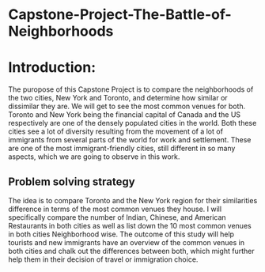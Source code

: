 # Capstone-Project-The-Battle-of-Neighborhoods

# Introduction:
  
  The puropose of this Capstone Project is to compare the neighborhoods of the two cities, New York and Toronto, and determine how similar or dissimilar they are. We will get to see the most common venues for both.
 Toronto and New York being the financial capital of Canada and the US respectively are one of the densely populated cities in the world. Both these cities see a lot of  diversity resulting from the movement of a lot of immigrants from several parts of the world for work and settlement. These are one of the most immigrant-friendly cities,  still different in so many aspects, which we are going to observe in this work.

 
 ##  Problem solving strategy
The idea is to compare Toronto and the New York region for their similarities difference in terms of the most common venues they house. I will specifically compare the number of Indian, Chinese, and American Restaurants in both cities as well as list down the 10 most common venues in both cities Neighborhood wise. The outcome of this study will help tourists and new immigrants have an overview of the common venues in both cities and chalk out the differences between both, which might further help them in their decision of travel or immigration choice.
 
